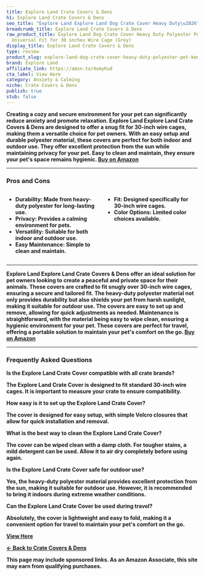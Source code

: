 ```yaml
---
title: Explore Land Crate Covers & Dens
h1: Explore Land Crate Covers & Dens
seo_title: "Explore Land Explore Land Dog Crate Cover Heavy Duty\u2026"
breadcrumb_title: Explore Land Crate Covers & Dens
raw_product_title: Explore Land Dog Crate Cover Heavy Duty Polyester Pet Kennel Sunshade
  Universal Fit for 30 inches Wire Cage (Grey)
display_title: Explore Land Crate Covers & Dens
type: review
product_slug: explore-land-dog-crate-cover-heavy-duty-polyester-pet-kennel-sunshade-u-fd7482b3
brand: Explore Land
affiliate_link: https://amzn.to/4omyKud
cta_label: View Here
category: Anxiety & Calming
niche: Crate Covers & Dens
publish: true
stub: false
---
```


<div id="intro" class="full-width">
  <p><strong>Creating a cozy and secure environment for your pet can significantly reduce anxiety and promote relaxation. Explore Land Explore Land Crate Covers & Dens are designed to offer a snug fit for 30-inch wire cages, making them a versatile choice for pet owners. With an easy setup and durable polyester material, these covers are perfect for both indoor and outdoor use. They offer excellent protection from the sun while maintaining privacy for your pet. Easy to clean and maintain, they ensure your pet's space remains hygienic. <a href="https://amzn.to/4omyKud" rel="nofollow sponsored noopener" target="_blank"><strong>Buy on Amazon</strong></a></p>
</div>

<hr />
<h3 id="pros-cons">Pros and Cons</h3>
<div class="pc-grid" style="display:grid;grid-template-columns:1fr 1fr;gap:16px;">
  <ul>
    <li><strong>Durability:</strong> Made from heavy-duty polyester for long-lasting use.</li>
    <li><strong>Privacy:</strong> Provides a calming environment for pets.</li>
    <li><strong>Versatility:</strong> Suitable for both indoor and outdoor use.</li>
    <li><strong>Easy Maintenance:</strong> Simple to clean and maintain.</li>
  </ul>
  <ul>
    <li><strong>Fit:</strong> Designed specifically for 30-inch wire cages.</li>
    <li><strong>Color Options:</strong> Limited color choices available.</li>
  </ul>
</div>
<hr />

<div class="full-width">
  <p>Explore Land Explore Land Crate Covers & Dens offer an ideal solution for pet owners looking to create a peaceful and private space for their animals. These covers are crafted to fit snugly over 30-inch wire cages, ensuring a secure and tailored fit. The heavy-duty polyester material not only provides durability but also shields your pet from harsh sunlight, making it suitable for outdoor use. The covers are easy to set up and remove, allowing for quick adjustments as needed. Maintenance is straightforward, with the material being easy to wipe clean, ensuring a hygienic environment for your pet. These covers are perfect for travel, offering a portable solution to maintain your pet's comfort on the go. <a href="https://amzn.to/4omyKud" rel="nofollow sponsored noopener" target="_blank"><strong>Buy on Amazon</strong></a></p>
</div>

<hr />
<h3 id="faqs">Frequently Asked Questions</h3>

<p><strong>Is the Explore Land Crate Cover compatible with all crate brands?</strong></p>
<p>The Explore Land Crate Cover is designed to fit standard 30-inch wire cages. It is important to measure your crate to ensure compatibility.</p>

<p><strong>How easy is it to set up the Explore Land Crate Cover?</strong></p>
<p>The cover is designed for easy setup, with simple Velcro closures that allow for quick installation and removal.</p>

<p><strong>What is the best way to clean the Explore Land Crate Cover?</strong></p>
<p>The cover can be wiped clean with a damp cloth. For tougher stains, a mild detergent can be used. Allow it to air dry completely before using again.</p>

<p><strong>Is the Explore Land Crate Cover safe for outdoor use?</strong></p>
<p>Yes, the heavy-duty polyester material provides excellent protection from the sun, making it suitable for outdoor use. However, it is recommended to bring it indoors during extreme weather conditions.</p>

<p><strong>Can the Explore Land Crate Cover be used during travel?</strong></p>
<p>Absolutely, the cover is lightweight and easy to fold, making it a convenient option for travel to maintain your pet's comfort on the go.</p>
<p><a class="btn" href="https://amzn.to/4omyKud" target="_blank" rel="nofollow sponsored noopener">View Here</a></p>
<p><a href="/roundups/anxiety-calming/crate-covers-dens/">← Back to Crate Covers & Dens</a></p>
<aside class="disclosure">This page may include sponsored links. As an Amazon Associate, this site may earn from qualifying purchases.</aside>
